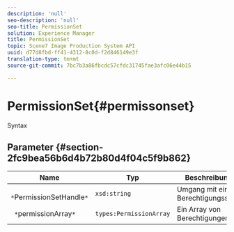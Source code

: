```yaml
---
description: 'null'
seo-description: 'null'
seo-title: PermissionSet
solution: Experience Manager
title: PermissionSet
topic: Scene7 Image Production System API
uuid: d77d8fbd-ff41-4312-8c0d-f2d846149e3f
translation-type: tm+mt
source-git-commit: 7bc7b3a86fbcdc57cfdc31745fae3afc06e44b15

---
```



# PermissionSet{#permissonset}

Syntax

## Parameter {#section-2fc9bea56b6d4b72b80d4f04c5f9b862}

| Name | Typ | Beschreibung |
|---|---|---|
| ` *`PermissionSetHandle`*` | `xsd:string` | Umgang mit einem Berechtigungssatz. |
| ` *`permissionArray`*` | `types:PermissionArray` | Ein Array von Berechtigungen. |


